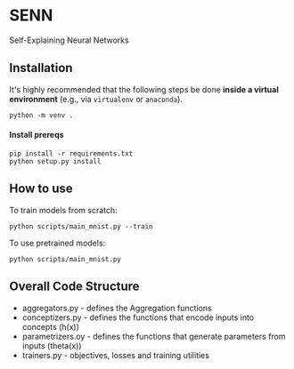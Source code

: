 # SENN
Self-Explaining Neural Networks

## Installation
It's highly recommended that the following steps be done **inside a virtual 
environment** (e.g., via `virtualenv` or `anaconda`).
```
python -m venv .
```

#### Install prereqs
```
pip install -r requirements.txt
python setup.py install
```
## How to use
To train models from scratch:
```
python scripts/main_mnist.py --train
```

To use pretrained models:
```
python scripts/main_mnist.py
```

## Overall Code Structure
* aggregators.py - defines the Aggregation functions
* conceptizers.py - defines the functions that encode inputs into concepts (h(x))
* parametrizers.oy - defines the functions that generate parameters from inputs (theta(x))
* trainers.py - objectives, losses and training utilities
